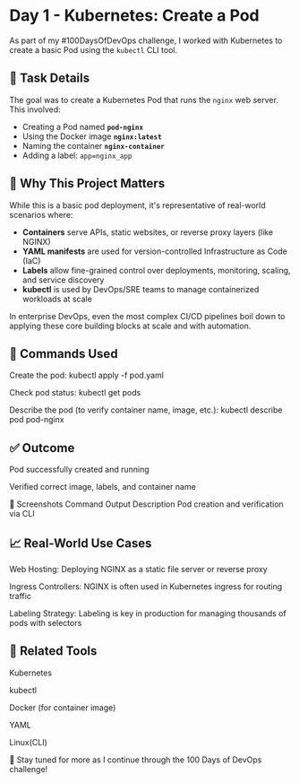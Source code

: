 # Day 1 - Kubernetes: Create a Pod

As part of my #100DaysOfDevOps challenge, I worked with Kubernetes to create a basic Pod using the `kubectl` CLI tool.

## 📌 Task Details

The goal was to create a Kubernetes Pod that runs the `nginx` web server. This involved:

- Creating a Pod named **`pod-nginx`**
- Using the Docker image **`nginx:latest`**
- Naming the container **`nginx-container`**
- Adding a label: `app=nginx_app`

## 🚀 Why This Project Matters

While this is a basic pod deployment, it's representative of real-world scenarios where:

- **Containers** serve APIs, static websites, or reverse proxy layers (like NGINX)
- **YAML manifests** are used for version-controlled Infrastructure as Code (IaC)
- **Labels** allow fine-grained control over deployments, monitoring, scaling, and service discovery
- **kubectl** is used by DevOps/SRE teams to manage containerized workloads at scale

In enterprise DevOps, even the most complex CI/CD pipelines boil down to applying these core building blocks at scale and with automation.

## 🚀 Commands Used

Create the pod: 
kubectl apply -f pod.yaml

Check pod status: kubectl get pods

Describe the pod (to verify container name, image, etc.): kubectl describe pod pod-nginx

## ✅ Outcome
Pod successfully created and running

Verified correct image, labels, and container name

📸 Screenshots
Command Output	Description
Pod creation and verification via CLI

## 📈 Real-World Use Cases
Web Hosting: Deploying NGINX as a static file server or reverse proxy

Ingress Controllers: NGINX is often used in Kubernetes ingress for routing traffic

Labeling Strategy: Labeling is key in production for managing thousands of pods with selectors

## 🔗 Related Tools
Kubernetes

kubectl

Docker (for container image)

YAML

Linux(CLI)

🔁 Stay tuned for more as I continue through the 100 Days of DevOps challenge!
